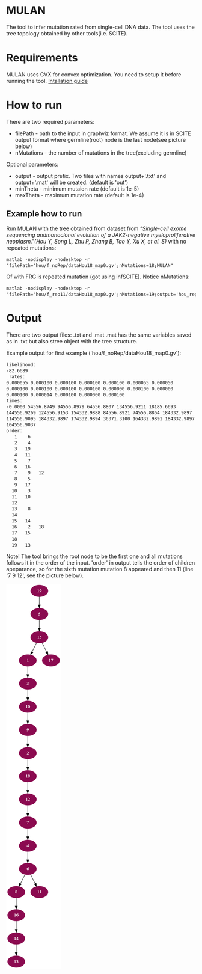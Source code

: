 # MULAN

The tool to infer mutation rated from single-cell DNA data. The tool uses the tree topology obtained by other tools(i.e. SCITE).

# Requirements

MULAN uses CVX for convex optimization. You need to setup it before running the tool. [Intallation guide](http://web.cvxr.com/cvx/doc/install.html)

# How to run

There are two required parameters:
  - filePath - path to the input in graphviz format. We assume it is in SCITE output format where germline(root) node is the last node(see picture below)
  - nMutations - the number of mutations in the tree(excluding germline)
  
Optional parameters:
  - output - output prefix. Two files with names output+'.txt' and output+'.mat' will be created. (default is 'out')
  - minTheta - minimum mutaion rate (default is 1e-5)
  - maxTheta - maximum mutation rate (default is 1e-4)
  
  
## Example how to run
  Run MULAN with the tree obtained from dataset from *"Single-cell exome sequencing andmonoclonal evolution of a JAK2-negative myeloproliferative neoplasm."(Hou Y, Song L, Zhu P, Zhang B, Tao Y, Xu X, et al.  S)* with no repeated mutations:
  
  ```
  matlab -nodisplay -nodesktop -r "filePath='hou/f_noRep/dataHou18_map0.gv';nMutations=18;MULAN"
  ```
  
  Of with FRG is repeated mutation (got using infSCITE). Notice nMutations:
  
  ```
  matlab -nodisplay -nodesktop -r "filePath='hou/f_rep11/dataHou18_map0.gv';nMutations=19;output='hou_rep11';MULAN"
  ```
  
# Output
There are two output files: .txt and .mat
.mat has the same variables saved as in .txt but also stree object with the tree structure.

Example output for first example ('hou/f_noRep/dataHou18_map0.gv'):
```
likelihood:
-82.6689
 rates:
0.000055 0.000100 0.000100 0.000100 0.000100 0.000055 0.000050 0.000100 0.000100 0.000100 0.000100 0.000000 0.000100 0.000000 0.000100 0.000014 0.000100 0.000000 0.000100 
times:
-0.0000 54556.8749 94556.8979 64556.8807 134556.9211 18185.6693 144556.9269 124556.9153 154332.9888 84556.8921 74556.8864 184332.9897 114556.9095 184332.9897 174332.9894 36371.3100 164332.9891 184332.9897 104556.9037 
order:
   1    6 
   2    4 
   3   19 
   4   11 
   5    7 
   6   16 
   7    9   12 
   8    5 
   9   17 
  10    3 
  11   10 
  12 
  13    8 
  14 
  15   14 
  16    2   18 
  17   15 
  18 
  19   13 
```
Note! The tool brings the root node to be the first one and all mutations follows it in the order of the input. 'order' in output tells the order of children apeparance, so for the sixth mutation mutation 8 appeared and then 11 (line '7    9   12', see the picture below).

![Mutation tree from Hou](/img/hou_norep.png)
